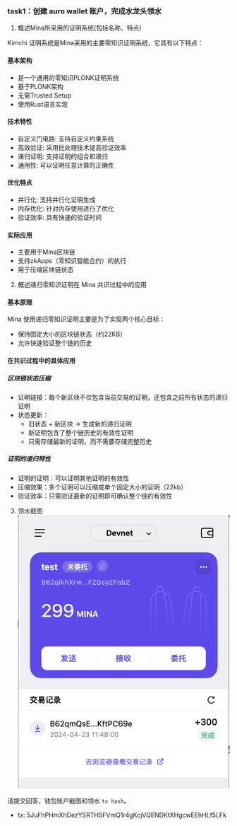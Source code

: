 ### task1：创建 auro wallet 账户，完成水龙头领水

1. 概述Mina所采用的证明系统(包括名称、特点)

Kimchi 证明系统是Mina采用的主要零知识证明系统，它具有以下特点：

#### 基本架构
- 是一个通用的零知识PLONK证明系统
- 基于PLONK架构
- 无需Trusted Setup
- 使用Rust语言实现

#### 技术特性
- 自定义门电路: 支持自定义约束系统
- 高效验证: 采用批处理技术提高验证效率
- 递归证明: 支持证明的组合和递归
- 通用性: 可以证明任意计算的正确性

#### 优化特点
- 并行化: 支持并行化证明生成
- 内存优化: 针对内存使用进行了优化
- 验证效率: 具有快速的验证时间

#### 实际应用
- 主要用于Mina区块链
- 支持zkApps（零知识智能合约）的执行
- 用于压缩区块链状态

2. 概述递归零知识证明在 Mina 共识过程中的应用

#### 基本原理
Mina 使用递归零知识证明主要是为了实现两个核心目标：
- 保持固定大小的区块链状态（约22KB）
- 允许快速验证整个链的历史

#### 在共识过程中的具体应用

##### 区块链状态压缩
- 证明链接：每个新区块不仅包含当前交易的证明，还包含之前所有状态的递归证明
- 状态更新：
  - 旧状态 + 新区块 → 生成新的递归证明
  - 新证明包含了整个链历史的有效性证明
  - 只需存储最新的证明，而不需要存储完整历史

##### 证明的递归特性
- 证明的证明：可以证明其他证明的有效性
- 压缩效果：多个证明可以压缩成单个固定大小的证明（22kb）
- 验证效率：只需验证最新的证明即可确认整个链的有效性

3. 领水截图![Auro wallet](./screenshot.png)

请提交回答，钱包账户截图和领水 `tx hash`。

- tx: 5JuFhPHmXhDezYSRTH5FVmQ1r4gKcjVQENDKtXHgcwEEhHLf5LFk

